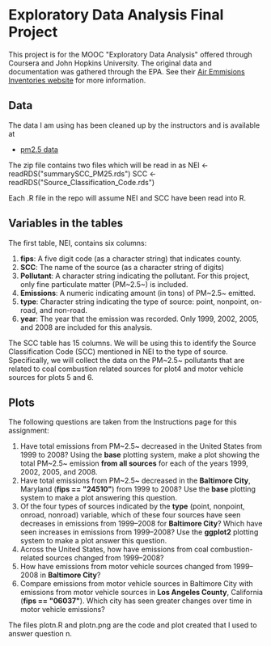 # Exploratory Data Analysis Final Project

This project is for the MOOC "Exploratory Data Analysis" offered through Coursera and John Hopkins University.  The original data and documentation was gathered through the EPA.  See their [Air Emmisions Inventories website](https://www.epa.gov/air-emissions-inventories) for more information.

## Data

The data I am using has been cleaned up by the instructors and is available at 

* [pm2.5 data](https://d396qusza40orc.cloudfront.net/exdata%2Fdata%2FNEI_data.zip)

The zip file contains two files which will be read in as
NEI <- readRDS("summarySCC_PM25.rds")
SCC <- readRDS("Source_Classification_Code.rds")

Each .R file in the repo will assume NEI and SCC have been read into R.  

## Variables in the tables

The first table, NEI, contains six columns:

1. **fips**: A five digit code (as a character string) that indicates county.
2. **SCC**: The name of the source (as a character string of digits)
3. **Pollutant**:  A character string indicating the pollutant.  For this project, only fine particulate matter (PM~2.5~) is included.
4. **Emissions**: A numeric indicating amount (in tons) of PM~2.5~ emitted.
5. **type**: Character string indicating the type of source: point, nonpoint, on-road, and non-road. 
6. **year**: The year that the emission was recorded.  Only 1999, 2002, 2005, and 2008 are included for this analysis.

The SCC table has 15 columns. We will be using this to identify the Source Classification Code (SCC) mentioned in NEI to the type of source.  Specifically, we will collect the data on the PM~2.5~ pollutants that are related to coal combustion related sources for plot4 and motor vehicle sources for plots 5 and 6.


## Plots

The following questions are taken from the Instructions page for this assignment:

1. Have total emissions from PM~2.5~ decreased in the United States from 1999 to 2008? Using the **base** plotting system, make a plot showing the total PM~2.5~ emission **from all sources** for each of the years 1999, 2002, 2005, and 2008.
2. Have total emissions from PM~2.5~ decreased in the **Baltimore City**, Maryland (**fips == "24510"**) from 1999 to 2008? Use the **base** plotting system to make a plot answering this question.
3. Of the four types of sources indicated by the **type** (point, nonpoint, onroad, nonroad) variable, which of these four sources have seen decreases in emissions from 1999–2008 for **Baltimore City**? Which have seen increases in emissions from 1999–2008? Use the **ggplot2** plotting system to make a plot answer this question.
4. Across the United States, how have emissions from coal combustion-related sources changed from 1999–2008?
5. How have emissions from motor vehicle sources changed from 1999–2008 in **Baltimore City**?
6. Compare emissions from motor vehicle sources in Baltimore City with emissions from motor vehicle sources in **Los Angeles County**, California (**fips == "06037"**). Which city has seen greater changes over time in motor vehicle emissions?


The files plotn.R and plotn.png are the code and plot created that I used to answer question n.